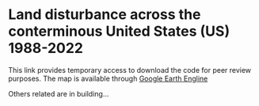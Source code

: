 # Land disturbance across the conterminous United States (US) 1988-2022

This link provides temporary access to download the code for peer review purposes.
The map is available through [Google Earth Engline](https://ee-gers.projects.earthengine.app/view/us-disturbance)

Others related are in building...
